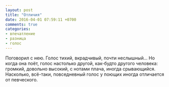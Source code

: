 ```yaml
---
layout: post
title: "Отличия"
date: 2016-04-01 07:59:11 +0700
comments: true
categories:
- впечатление
- разница
- голос
---
```

Поговорил с нею. Голос тихий, вкрадчивый, почти неслышный... Но когда она поёт, голос настолько другой, как-будто другого человека: громкий, довольно высокий, с нотами плача, иногда срывающийся. Насколько, всё-таки, повседневный голос у поющих иногда отличается от певческого.